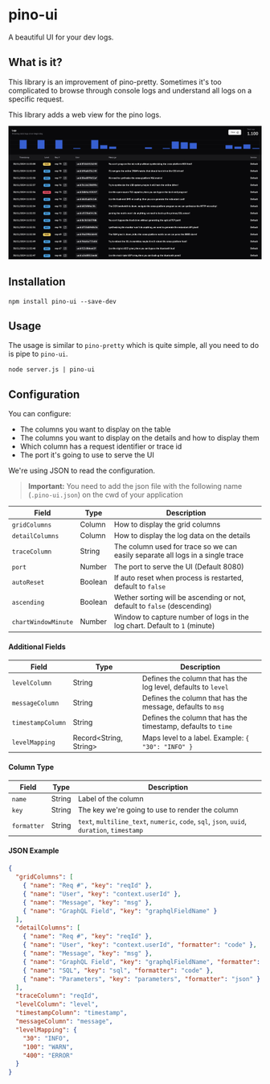 # pino-ui

A beautiful UI for your dev logs.

## What is it?

This library is an improvement of pino-pretty. Sometimes it's too complicated to browse through console logs and understand all logs on a specific request.

This library adds a web view for the pino logs.

![log-list](./readme/log-list.png)

## Installation

```
npm install pino-ui --save-dev
```

## Usage

The usage is similar to `pino-pretty` which is quite simple, all you need to do is pipe to `pino-ui`.

```
node server.js | pino-ui
```

## Configuration

You can configure:

- The columns you want to display on the table
- The columns you want to display on the details and how to display them
- Which column has a request identifier or trace id
- The port it's going to use to serve the UI

We're using JSON to read the configuration.

> **Important:** You need to add the json file with the following name (`.pino-ui.json`) on the cwd of your application

| Field               | Type    | Description                                                                    |
| ------------------- | ------- | ------------------------------------------------------------------------------ |
| `gridColumns`       | Column  | How to display the grid columns                                                |
| `detailColumns`     | Column  | How to display the log data on the details                                     |
| `traceColumn`       | String  | The column used for trace so we can easily separate all logs in a single trace |
| `port`              | Number  | The port to serve the UI (Default 8080)                                        |
| `autoReset`         | Boolean | If auto reset when process is restarted, default to `false`                    |
| `ascending`         | Boolean | Wether sorting will be ascending or not, default to `false` (descending)       |
| `chartWindowMinute` | Number  | Window to capture number of logs in the log chart. Default to `1` (minute)     |

#### Additional Fields

| Field             | Type                   | Description                                                  |
| ----------------- | ---------------------- | ------------------------------------------------------------ |
| `levelColumn`     | String                 | Defines the column that has the log level, defaults to `level` |
| `messageColumn`   | String                 | Defines the column that has the message, defaults to `msg`   |
| `timestampColumn` | String                 | Defines the column that has the timestamp, defaults to `time` |
| `levelMapping`    | Record<String, String> | Maps level to a label. Example: `{ "30": "INFO" }`           |

#### Column Type

| Field       | Type   | Description                                                                                 |
| ----------- | ------ | ------------------------------------------------------------------------------------------- |
| `name`      | String | Label of the column                                                                         |
| `key`       | String | The key we're going to use to render the column                                             |
| `formatter` | String | `text`, `multiline_text`, `numeric`, `code`, `sql`, `json`, `uuid`, `duration`, `timestamp` |

#### JSON Example

```json
{
  "gridColumns": [
    { "name": "Req #", "key": "reqId" },
    { "name": "User", "key": "context.userId" },
    { "name": "Message", "key": "msg" },
    { "name": "GraphQL Field", "key": "graphqlFieldName" }
  ],
  "detailColumns": [
    { "name": "Req #", "key": "reqId" },
    { "name": "User", "key": "context.userId", "formatter": "code" },
    { "name": "Message", "key": "msg" },
    { "name": "GraphQL Field", "key": "graphqlFieldName", "formatter": "code" },
    { "name": "SQL", "key": "sql", "formatter": "code" },
    { "name": "Parameters", "key": "parameters", "formatter": "json" }
  ],
  "traceColumn": "reqId",
  "levelColumn": "level",
  "timestampColumn": "timestamp",
  "messageColumn": "message",
  "levelMapping": {
    "30": "INFO",
    "100": "WARN",
    "400": "ERROR"
  }
}
```

